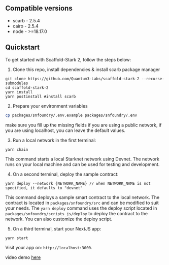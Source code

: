## Compatible versions

- scarb - 2.5.4
- cairo - 2.5.4
- node - >=18.17.0

## Quickstart

To get started with Scaffold-Stark 2, follow the steps below:

1. Clone this repo, install dependencies & install scarb package manager

```
git clone https://github.com/Quantum3-Labs/scaffold-stark-2 --recurse-submodules
cd scaffold-stark-2
yarn install
yarn postinstall #install scarb
```

2. Prepare your environment variables

```bash
cp packages/snfoundry/.env.example packages/snfoundry/.env
```

make sure you fill up the missing fields if you are using a public network, if you are using localhost, you can leave the default values.

3. Run a local network in the first terminal:

```bash
yarn chain
```

This command starts a local Starknet network using Devnet. The network runs on your local machine and can be used for testing and development.

4. On a second terminal, deploy the sample contract:

```
yarn deploy --network {NETWORK_NAME} // when NETWORK_NAME is not specified, it defaults to "devnet"
```

This command deploys a sample smart contract to the local network. The contract is located in `packages/snfoundry/src` and can be modified to suit your needs. The `yarn deploy` command uses the deploy script located in `packages/snfoundry/scripts_js/deploy` to deploy the contract to the network. You can also customize the deploy script.

5. On a third terminal, start your NextJS app:

```
yarn start
```

Visit your app on: `http://localhost:3000`.

video demo [here](https://www.loom.com/share/0a0b23aa9eb34c32ad9be5b68f82817e)